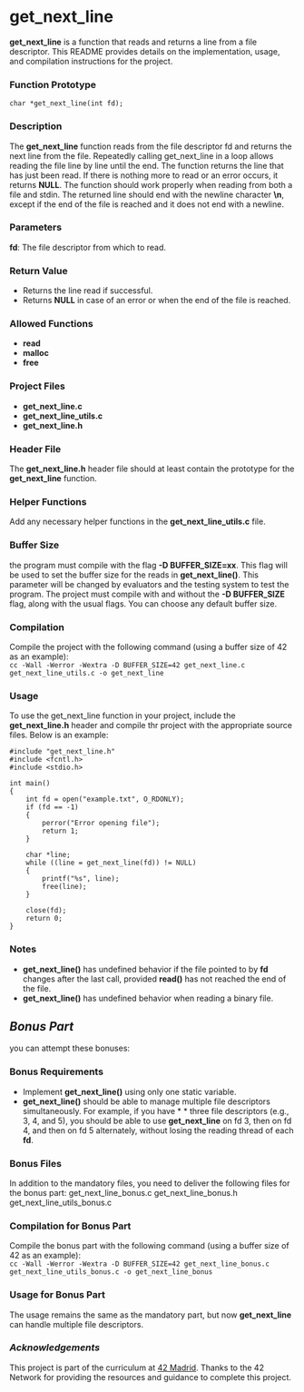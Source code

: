 # get_next_line
**get_next_line** is a function that reads and returns a line from a file descriptor. This README provides details on the implementation, usage, and compilation instructions for the project.
### Function Prototype
``
char *get_next_line(int fd);
``
### Description
The **get_next_line** function reads from the file descriptor fd and returns the next line from the file.
Repeatedly calling get_next_line in a loop allows reading the file line by line until the end.
The function returns the line that has just been read.
If there is nothing more to read or an error occurs, it returns **NULL**.
The function should work properly when reading from both a file and stdin.
The returned line should end with the newline character **\n**, except if the end of the file is reached and it does not end with a newline.
### Parameters
**fd**: The file descriptor from which to read.
### Return Value
* Returns the line read if successful.
* Returns **NULL** in case of an error or when the end of the file is reached.
### Allowed Functions
* **read**
* **malloc**
* **free**
### Project Files
* **get_next_line.c**
* **get_next_line_utils.c**
* **get_next_line.h**
### Header File
The **get_next_line.h** header file should at least contain the prototype for the **get_next_line** function.
### Helper Functions
Add any necessary helper functions in the **get_next_line_utils.c** file.
### Buffer Size
the program must compile with the flag **-D BUFFER_SIZE=xx**. This flag will be used to set the buffer size for the reads in **get_next_line()**. This parameter will be changed by evaluators and the testing system to test the program.
The project must compile with and without the **-D BUFFER_SIZE** flag, along with the usual flags. You can choose any default buffer size.
### Compilation
Compile the project with the following command (using a buffer size of 42 as an example):  
``
cc -Wall -Werror -Wextra -D BUFFER_SIZE=42 get_next_line.c get_next_line_utils.c -o get_next_line
``
### Usage
To use the get_next_line function in your project, include the **get_next_line.h** header and compile thr project with the appropriate source files. Below is an example:
````
#include "get_next_line.h"
#include <fcntl.h>
#include <stdio.h>

int main()
{
    int fd = open("example.txt", O_RDONLY);
    if (fd == -1)
    {
        perror("Error opening file");
        return 1;
    }

    char *line;
    while ((line = get_next_line(fd)) != NULL)
    {
        printf("%s", line);
        free(line);
    }

    close(fd);
    return 0;
}
````
### Notes
* **get_next_line()** has undefined behavior if the file pointed to by **fd** changes after the last call, provided **read()** has not reached the end of the file.
* **get_next_line()** has undefined behavior when reading a binary file.
## _Bonus Part_
you can attempt these bonuses:
### Bonus Requirements
* Implement **get_next_line()** using only one static variable.
* **get_next_line()** should be able to manage multiple file descriptors simultaneously. For example, if you have * * three file descriptors (e.g., 3, 4, and 5), you should be able to use **get_next_line** on fd 3, then on fd 4, and then on fd 5 alternately, without losing the reading thread of each **fd**.
### Bonus Files
In addition to the mandatory files, you need to deliver the following files for the bonus part:
get_next_line_bonus.c
get_next_line_bonus.h
get_next_line_utils_bonus.c
### Compilation for Bonus Part
Compile the bonus part with the following command (using a buffer size of 42 as an example):  
``cc -Wall -Werror -Wextra -D BUFFER_SIZE=42 get_next_line_bonus.c get_next_line_utils_bonus.c -o get_next_line_bonus``
### Usage for Bonus Part
The usage remains the same as the mandatory part, but now **get_next_line** can handle multiple file descriptors.
### *Acknowledgements*
This project is part of the curriculum at [42 Madrid](https://www.42madrid.com/). Thanks to the 42 Network for providing the resources and guidance to complete this project.

